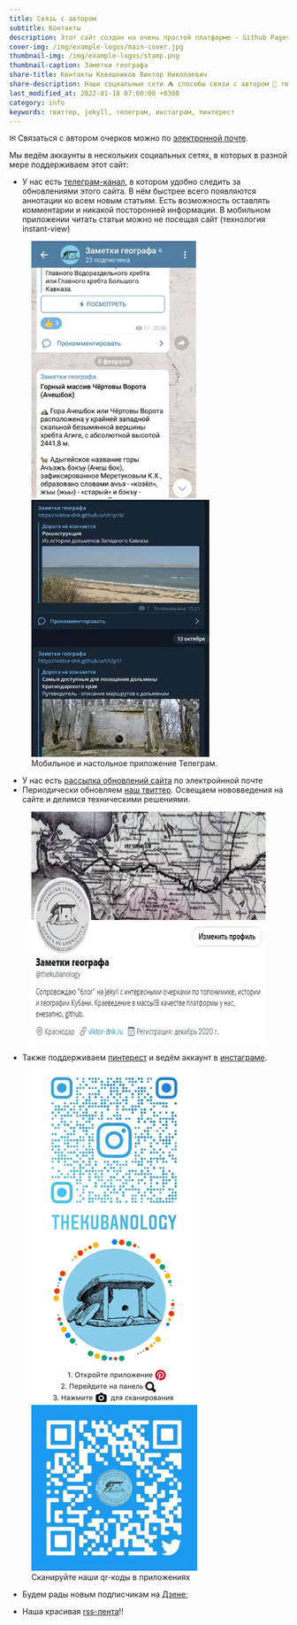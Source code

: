 ```yaml
---
title: Связь с автором
subtitle: Контакты
description: Этот сайт создан на очень простой платформе - Github Pages. В основе здесь статический движок jekyll. Эта комбинация накладывает достаточно ограничений, но также даёт некоторые преимущества (особенно для небольших некоммерческих проектов).
cover-img: /img/example-logos/main-cover.jpg
thumbnail-img: /img/example-logos/stamp.png
thumbnail-caption: Заметки географа
share-title: Контакты Ковешников Виктор Николаевич
share-description: Наши социальные сети ⛺ способы связи с автором 🗻 твиттер, инстаграм, пинтерест, дзен ⛲ Дорога не кончается!!
last_modified_at: 2022-01-18 07:00:00 +0300
category: info
keywords: твиттер, jekyll, телеграм, инстаграм, пинтерест
---
```

✉ Связаться с автором очерков можно по <a target="_blank" rel="noopener" href="mailto:{{ site.social-network-links.email }}?subject=%D1%81%D0%B0%D0%B9%D1%82%20%D0%97%D0%B0%D0%BC%D0%B5%D1%82%D0%BA%D0%B8%20%D0%B3%D0%B5%D0%BE%D0%B3%D1%80%D0%B0%D1%84%D0%B0&body=%D0%97%D0%B4%D1%80%D0%B0%D0%B2%D1%81%D1%82%D0%B2%D1%83%D0%B9%D1%82%D0%B5%20%D0%92%D0%B8%D0%BA%D1%82%D0%BE%D1%80%2C" title="Написать письмо автору">электронной почте<a/>.

Мы ведём аккаунты в нескольких социальных сетях, в которых в разной мере поддерживаем этот сайт:

- У нас есть [телеграм-канал][a85077ec], в котором удобно следить за обновлениями этого сайта. В нём быстрее всего появляются аннотации ко всем новым статьям. Есть возможность оставлять комментарии и никакой посторонней информации. В мобильном приложении читать статьи можно не посещая сайт (технология instant-view)

<figure>
  <img title="Мобильное приложение" alt="Мобильное приложение" width="298" height="465" src="/img/info/contacts/tlgrm-screen2.jpg"/> <img title="Настольное приложение" alt="Настольное приложение" width="322" height="465" src="/img/info/contacts/tlgrm-screen1.jpg"/>
  <figcaption>Мобильное и настольное приложение Телеграм.</figcaption>
</figure>

 [a85077ec]: https://t.me/toponim "Информационный канал в поддержку этого блога"

- У нас есть [рассылка обновлений сайта](https://follow.it/fb9yhd?action=followPub) по электройнной почте
- Периодически обновляем [наш твиттер][10cc463d]. Освещаем нововведения на сайте и делимся техническими решениями.

 [10cc463d]: https://twitter.com/thekubanology "Техническое сопровождение Заметок географа"

<figure>
  <a target="_blank" rel="noopener" title="Наш твиттер" href="https://twitter.com/thekubanology"><img alt="twitter" width="585" height="419" src="/img/info/contacts/twitter.jpg"/></a>
</figure>

- Также поддерживаем [пинтерест][3da886e7] и ведём аккаунт в [инстаграме][45f075bb].

 [45f075bb]: https://www.instagram.com/thekubanology/ "Заметки географа инстаграм"
 [3da886e7]: https://www.pinterest.ru/thekubanology/ "Заметки географа на сайте Пинтерест"

<figure>
	<a target="_blank" rel="noopener" title="Наш инстаграм" href="https://www.instagram.com/thekubanology/"><img alt="Наш инстаграм" width="300" height="300" src="/img/info/contacts/qr-instagram.jpg"/></a> <a target="_blank" rel="noopener" title="Наш Пинтерест" href="https://www.pinterest.ru/thekubanology/"><img alt="Наш Пинтерест" width="300" height="300" src="/img/info/contacts/qr-pinterest.jpg"/></a> <a target="_blank" rel="noopener" title="Наш Твиттер" href="https://twitter.com/thekubanology"><img alt="Наш Твиттер" width="300" height="300" src="/img/info/contacts/qr-twitter.jpg"/></a>
	<figcaption>Сканируйте наши qr-коды в приложениях</figcaption>
</figure>

- Будем рады новым подписчикам на [Дзене](https://dzen.ru/kubanology/);  
- Наша красивая [rss-лента][f7a63d65]!!  

  [f7a63d65]: /feed.xml "RSS"
